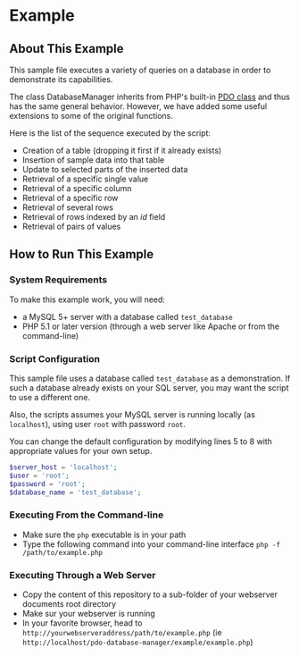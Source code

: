 # Example

## About This Example

This sample file executes a variety of queries on a database in order to demonstrate its capabilities.

The class DatabaseManager inherits from PHP's built-in [PDO class](http://php.net/manual/en/class.pdo.php) and thus has the same general behavior. However, we have added some useful extensions to some of the original functions.

Here is the list of the sequence executed by the script:
* Creation of a table (dropping it first if it already exists)
* Insertion of sample data into that table
* Update to selected parts of the inserted data
* Retrieval of a specific single value
* Retrieval of a specific column
* Retrieval of a specific row
* Retrieval of several rows
* Retrieval of rows indexed by an _id_ field
* Retrieval of pairs of values

## How to Run This Example

### System Requirements

To make this example work, you will need:
* a MySQL 5+ server with a database called `test_database`
* PHP 5.1 or later version (through a web server like Apache or from the command-line)

### Script Configuration

This sample file uses a database called `test_database` as a demonstration.
If such a database already exists on your SQL server, you may want the script to use a different one.

Also, the scripts assumes your MySQL server is running locally (as `localhost`), using user `root` with password `root`.

You can change the default configuration by modifying lines 5 to 8 with appropriate values for your own setup.

```php
$server_host = 'localhost';
$user = 'root';
$password = 'root';
$database_name = 'test_database';
```

### Executing From the Command-line

* Make sure the `php` executable is in your path
* Type the following command into your command-line interface `php -f /path/to/example.php`

### Executing Through a Web Server

* Copy the content of this repository to a sub-folder of your webserver documents root directory
* Make sur your webserver is running
* In your favorite browser, head to `http://yourwebserveraddress/path/to/example.php` (ie `http://localhost/pdo-database-manager/example/example.php`)
